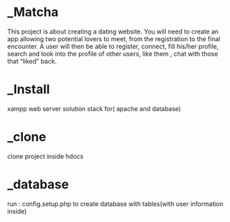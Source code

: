 # _Matcha
This project is about creating a dating website.
You will need to create an app allowing two potential lovers to meet,
from the registration to the final encounter.
A user will then be able to register, connect, fill his/her profile, search and look into
the profile of other users, like them
, chat with those that “liked” back.

# _Install
xampp web server solution stack for( apache and database)

# _clone 
clone project inside hdocs

# _database
run : config.setup.php to create database with tables(with user information inside)

